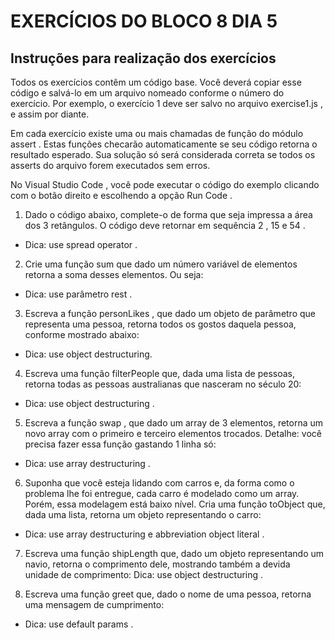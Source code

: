 # EXERCÍCIOS DO BLOCO 8 DIA 5

## Instruções para realização dos exercícios 

Todos os exercícios contêm um código base. Você deverá copiar esse código e salvá-lo em um arquivo nomeado conforme o número do exercício. Por exemplo, o exercício 1 deve ser salvo no arquivo exercise1.js , e assim por diante.

Em cada exercício existe uma ou mais chamadas de função do módulo assert . Estas funções checarão automaticamente se seu código retorna o resultado esperado. Sua solução só será considerada correta se todos os asserts do arquivo forem executados sem erros.

No Visual Studio Code , você pode executar o código do exemplo clicando com o botão direito e escolhendo a opção Run Code .

1. Dado o código abaixo, complete-o de forma que seja impressa a área dos 3 retângulos. O código deve retornar em sequência 2 , 15 e 54 .

* Dica: use spread operator .

2. Crie uma função sum que dado um número variável de elementos retorna a soma desses elementos. Ou seja:

* Dica: use parâmetro rest .

3. Escreva a função personLikes , que dado um objeto de parâmetro que representa uma pessoa, retorna todos os gostos daquela pessoa, conforme mostrado abaixo:

* Dica: use object destructuring.

4. Escreva uma função filterPeople que, dada uma lista de pessoas, retorna todas as pessoas australianas que nasceram no século 20:

* Dica: use object destructuring .

5. Escreva a função swap , que dado um array de 3 elementos, retorna um novo array com o primeiro e terceiro elementos trocados. Detalhe: você precisa fazer essa função gastando 1 linha só:

* Dica: use array destructuring .

6. Suponha que você esteja lidando com carros e, da forma como o problema lhe foi entregue, cada carro é modelado como um array. Porém, essa modelagem está baixo nível. Cria uma função toObject que, dada uma lista, retorna um objeto representando o carro:

* Dica: use array destructuring e abbreviation object literal .

7. Escreva uma função shipLength que, dado um objeto representando um navio, retorna o comprimento dele, mostrando também a devida unidade de comprimento:
Dica: use object destructuring .

8. Escreva uma função greet que, dado o nome de uma pessoa, retorna uma mensagem de cumprimento:

* Dica: use default params .
